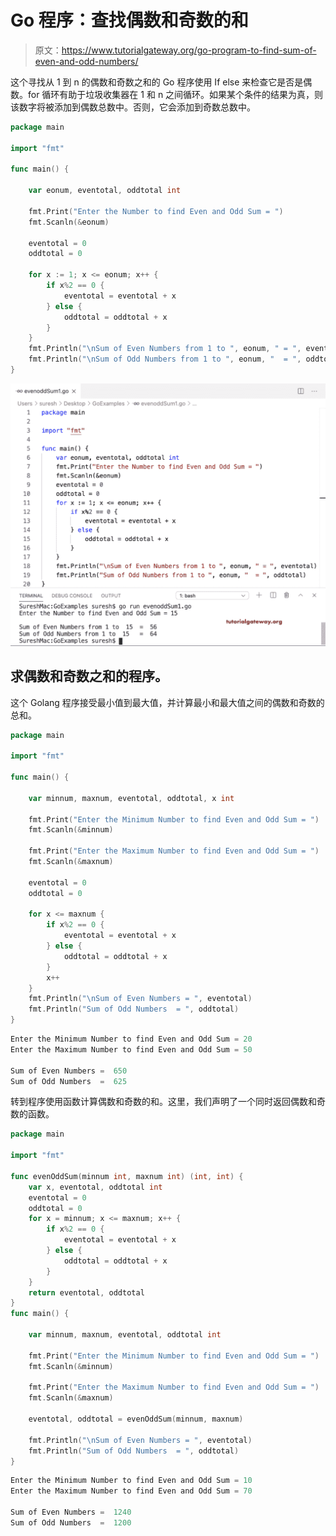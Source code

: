 # Go 程序：查找偶数和奇数的和

> 原文：<https://www.tutorialgateway.org/go-program-to-find-sum-of-even-and-odd-numbers/>

这个寻找从 1 到 n 的偶数和奇数之和的 Go 程序使用 If else 来检查它是否是偶数。for 循环有助于垃圾收集器在 1 和 n 之间循环。如果某个条件的结果为真，则该数字将被添加到偶数总数中。否则，它会添加到奇数总数中。

```go
package main

import "fmt"

func main() {

    var eonum, eventotal, oddtotal int

    fmt.Print("Enter the Number to find Even and Odd Sum = ")
    fmt.Scanln(&eonum)

    eventotal = 0
    oddtotal = 0

    for x := 1; x <= eonum; x++ {
        if x%2 == 0 {
            eventotal = eventotal + x
        } else {
            oddtotal = oddtotal + x
        }
    }
    fmt.Println("\nSum of Even Numbers from 1 to ", eonum, " = ", eventotal)
    fmt.Println("\nSum of Odd Numbers from 1 to ", eonum, "  = ", oddtotal)
}
```

![Go Program to find Sum of Even and Odd 1](img/67af5dad4c76e679c6ea929820a2ccc7.png)

## 求偶数和奇数之和的程序。

这个 Golang 程序接受最小值到最大值，并计算最小和最大值之间的偶数和奇数的总和。

```go
package main

import "fmt"

func main() {

    var minnum, maxnum, eventotal, oddtotal, x int

    fmt.Print("Enter the Minimum Number to find Even and Odd Sum = ")
    fmt.Scanln(&minnum)

    fmt.Print("Enter the Maximum Number to find Even and Odd Sum = ")
    fmt.Scanln(&maxnum)

    eventotal = 0
    oddtotal = 0

    for x <= maxnum {
        if x%2 == 0 {
            eventotal = eventotal + x
        } else {
            oddtotal = oddtotal + x
        }
        x++
    }
    fmt.Println("\nSum of Even Numbers = ", eventotal)
    fmt.Println("Sum of Odd Numbers  = ", oddtotal)
}
```

```go
Enter the Minimum Number to find Even and Odd Sum = 20
Enter the Maximum Number to find Even and Odd Sum = 50

Sum of Even Numbers =  650
Sum of Odd Numbers  =  625
```

转到程序使用函数计算偶数和奇数的和。这里，我们声明了一个同时返回偶数和奇数的函数。

```go
package main

import "fmt"

func evenOddSum(minnum int, maxnum int) (int, int) {
    var x, eventotal, oddtotal int
    eventotal = 0
    oddtotal = 0
    for x = minnum; x <= maxnum; x++ {
        if x%2 == 0 {
            eventotal = eventotal + x
        } else {
            oddtotal = oddtotal + x
        }
    }
    return eventotal, oddtotal
}
func main() {

    var minnum, maxnum, eventotal, oddtotal int

    fmt.Print("Enter the Minimum Number to find Even and Odd Sum = ")
    fmt.Scanln(&minnum)

    fmt.Print("Enter the Maximum Number to find Even and Odd Sum = ")
    fmt.Scanln(&maxnum)

    eventotal, oddtotal = evenOddSum(minnum, maxnum)

    fmt.Println("\nSum of Even Numbers = ", eventotal)
    fmt.Println("Sum of Odd Numbers  = ", oddtotal)
}
```

```go
Enter the Minimum Number to find Even and Odd Sum = 10
Enter the Maximum Number to find Even and Odd Sum = 70

Sum of Even Numbers =  1240
Sum of Odd Numbers  =  1200
```